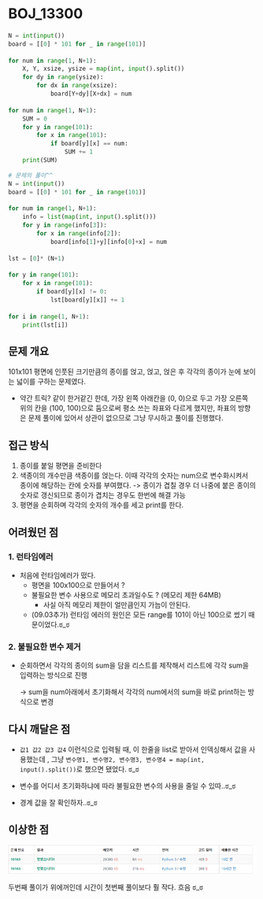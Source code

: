 # BOJ_13300

```python
N = int(input())
board = [[0] * 101 for _ in range(101)]

for num in range(1, N+1):
    X, Y, xsize, ysize = map(int, input().split())
    for dy in range(ysize):
        for dx in range(xsize):
            board[Y+dy][X+dx] = num

for num in range(1, N+1):
    SUM = 0
    for y in range(101):
        for x in range(101):
            if board[y][x] == num:
                SUM += 1
    print(SUM)
```

```python
# 문제의 풀이^^
N = int(input())
board = [[0] * 101 for _ in range(101)]

for num in range(1, N+1):
    info = list(map(int, input().split()))
    for y in range(info[3]):
        for x in range(info[2]):
            board[info[1]+y][info[0]+x] = num

lst = [0]* (N+1)

for y in range(101):
    for x in range(101):
        if board[y][x] != 0:
            lst[board[y][x]] += 1

for i in range(1, N+1):
    print(lst[i])
```



## 문제 개요

101x101 평면에 인풋된 크기만큼의 종이를 얹고, 얹고, 얹은 후 각각의 종이가 눈에 보이는 넓이를 구하는 문제였다.

- 약간 트릭? 같이 한거같긴 한데, 가장 왼쪽 아래칸을 (0, 0)으로 두고 가장 오른쪽 위의 칸을 (100, 100)으로 둠으로써 평소 쓰는 좌표와 다르게 했지만, 좌표의 방향은 문제 풀이에 있어서 상관이 없으므로 그냥 무시하고 풀이를 진행했다.

## 접근 방식

1. 종이를 붙일 평면을 준비한다
2. 색종이의 개수만큼 색종이를 얹는다. 이때 각각의 숫자는 num으로 변수화시켜서 종이에 해당하는 칸에 숫자를 부여했다. -> 종이가 겹칠 경우 더 나중에 붙은 종이의 숫자로 갱신되므로 종이가 겹치는 경우도 한번에 해결 가능
3. 평면을 순회하며 각각의 숫자의 개수를 세고 print를 한다.



## 어려웠던 점

### 1. 런타임에러

- 처음에 런타임에러가 떴다. 
  - 평면을 100x100으로 만들어서 ?
  - 불필요한 변수 사용으로 메모리 초과일수도 ? (메모리 제한 64MB)
    - 사실 아직 메모리 제한이 얼만큼인지 가늠이 안된다.
  - (09.03추가) 런타임 에러의 원인은 모든 range를 101이 아닌 100으로 썼기 때문이었다.ಠ_ಠ

### 2. 불필요한 변수 제거

- 순회하면서 각각의 종이의 sum을 담을 리스트를 제작해서 리스트에 각각 sum을 입력하는 방식으로 진행

  -> sum을 num아래에서 초기화해서 각각의 num에서의 sum을 바로 print하는 방식으로 변경



## 다시 깨달은 점

- `값1 값2 값3 값4` 이런식으로 입력될 때, 이 한줄을 list로 받아서 인덱싱해서 값을 사용했는데 , 그냥 `변수명1, 변수명2, 변수명3, 변수명4 = map(int, input().split())`로 했으면 됐었다. ಠ_ಠ

- 변수를 어디서 초기화하냐에 따라 불필요한 변수의 사용을 줄일 수 있따..ಠ_ಠ

- 경계 값을 잘 확인하자..ಠ_ಠ

  

## 이상한 점

![image-20200903101744413](BOJ_10163.assets/image-20200903101744413.png)

두번째 풀이가 위에꺼인데 시간이 첫번째 풀이보다 훨 작다. 흐음 ಠ_ಠ